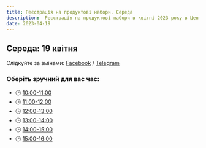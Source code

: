 ```yaml
---
title: Реєстрація на продуктові набори. Середа
description:  Реєстрація на продуктові набори в квітні 2023 року в Центрі підтримки ВПО "24" Благодійного фонду "Шелтер Плюс" у Кривому Розі за адресою вулиця Маккейна, 24 
date: 2023-04-19
---
```

## Середа: 19 квітня

Слідкуйте за змінами: [Facebook](https://fb.com/supportcenter24) / [Telegram](https://t.me/centervpo24)

### Оберіть зручний для вас час:
- 🕒 [10:00-11:00](https://forms.gle/zCxHz4Ko4x4n6bGe9)
- 🕒 [11:00-12:00](https://forms.gle/bLsuBkTTyceoSuoZ7)
- 🕒 [12:00-13:00](https://forms.gle/ENDtSVW81oKCmVDNA)
- 🕒 [13:00-14:00](https://forms.gle/C53wMTfaeMR4i8PS6)
- 🕒 [14:00-15:00](https://forms.gle/zsQRkLpME8VQpzta8)
- 🕒 [15:00-16:00](https://forms.gle/yZM8tkuxApzBXxC3A)